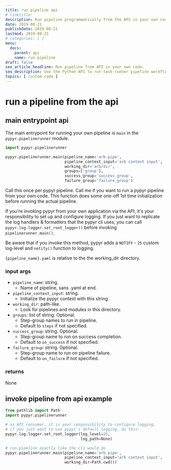 ```yaml
---
title: run pipeline api
# linktitle: 
description: Run pipeline programmatically from the API in your own code.
date: 2019-08-21
publishdate: 2019-08-21
lastmod: 2019-08-21
# categories: [ ]
menu:
  docs:
    parent: api
    name: run pipeline
draft: false
seo_article_headline: Run pipeline from API in your own code.
seo_description: Use the Python API to run task-runner pipeline workflows from your own code in a few simple lines.
topics: [ custom code ]
---
```

# run a pipeline from the api
## main entrypoint api
The main entrypoint for running your own pipeline is `main` in the 
`pypyr.pipelinerunner` module.

```python
import pypyr.pipelinerunner

pypyr.pipelinerunner.main(pipeline_name='arb pipe',
                          pipeline_context_input='arb context input',
                          working_dir='arb/dir',
                          groups=['group'],
                          success_group='success_group',
                          failure_group='failure_group')
```

Call this once per pypyr pipeline. Call me if you want to run a pypyr pipeline
from your own code. This function does some one-off 1st time initialization
before running the actual pipeline.

If you're invoking pypyr from your own application via the API,
it's your responsibility to set up and configure logging. If you just want
to replicate the log handlers & formatters that the pypyr cli uses, you can
call `pypyr.log.logger.set_root_logger()` before invoking 
`pipelinerunner.main()`.

Be aware that if you invoke this method, pypyr adds a `NOTIFY` - `25` custom
log-level and `notify()` function to logging.

`{pipeline_name}.yaml` is relative to the the working_dir directory.

### input args
- `pipeline_name`: string.
    - Name of pipeline, sans .yaml at end.
- `pipeline_context_input`: string. 
    - Initialize the pypyr context with this string.
- `working_dir`: path-like. 
    - Look for pipelines and modules in this directory.
- `groups`: list of string. Optional. 
    - Step-group names to run in pipeline. 
    - Default to `steps` if not specified.
- `success_group`: string. Optional. 
    - Step-group name to run on success completion. 
    - Default to `on_success` if not specified.
- `failure_group`: string. Optional. 
    - Step-group name to run on pipeline failure. 
    - Default to `on_failure` if not specified.

### returns
None

## invoke pipeline from api example
```python
from pathlib import Path
import pypyr.pipelinerunner

# as API consumer, it is your responsibility to configure logging.
# if you just want to use pypyr's default logging, do this:
pypyr.log.logger.set_root_logger(log_level=25,
                                 log_path=None)

# run pipeline exactly like the cli would do
pypyr.pipelinerunner.main(pipeline_name='arb pipe',
                          pipeline_context_input='arb context input',
                          working_dir=Path.cwd())
```